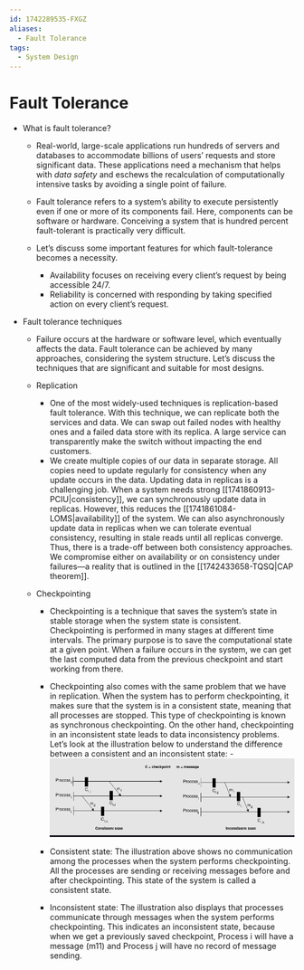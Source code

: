 ```yaml
---
id: 1742289535-FXGZ
aliases:
  - Fault Tolerance
tags:
  - System Design
---
```


# Fault Tolerance

- What is fault tolerance?
  - Real-world, large-scale applications run hundreds of servers and databases to accommodate billions of users’ requests and store significant data. These applications need a mechanism that helps with *data safety* and eschews the recalculation of computationally intensive tasks by avoiding a single point of failure.
  - Fault tolerance refers to a system’s ability to execute persistently even if one or more of its components fail. Here, components can be software or hardware. Conceiving a system that is hundred percent fault-tolerant is practically very difficult.

  - Let’s discuss some important features for which fault-tolerance becomes a necessity.
    - Availability focuses on receiving every client’s request by being accessible 24/7.
    - Reliability is concerned with responding by taking specified action on every client’s request.

- Fault tolerance techniques
  - Failure occurs at the hardware or software level, which eventually affects the data. Fault tolerance can be achieved by many approaches, considering the system structure. Let’s discuss the techniques that are significant and suitable for most designs.

  - Replication
    - One of the most widely-used techniques is replication-based fault tolerance. With this technique, we can replicate both the services and data. We can swap out failed nodes with healthy ones and a failed data store with its replica. A large service can transparently make the switch without impacting the end customers.
    - We create multiple copies of our data in separate storage. All copies need to update regularly for consistency when any update occurs in the data. Updating data in replicas is a challenging job. When a system needs strong [[1741860913-PCIU|consistency]], we can synchronously update data in replicas. However, this reduces the [[1741861084-LOMS|availability]] of the system. We can also asynchronously update data in replicas when we can tolerate eventual consistency, resulting in stale reads until all replicas converge. Thus, there is a trade-off between both consistency approaches. We compromise either on availability or on consistency under failures—a reality that is outlined in the [[1742433658-TQSQ|CAP theorem]].

  - Checkpointing
    - Checkpointing is a technique that saves the system’s state in stable storage when the system state is consistent. Checkpointing is performed in many stages at different time intervals. The primary purpose is to save the computational state at a given point. When a failure occurs in the system, we can get the last computed data from the previous checkpoint and start working from there.
    - Checkpointing also comes with the same problem that we have in replication. When the system has to perform checkpointing, it makes sure that the system is in a consistent state, meaning that all processes are stopped. This type of checkpointing is known as synchronous checkpointing. On the other hand, checkpointing in an inconsistent state leads to data inconsistency problems. Let’s look at the illustration below to understand the difference between a consistent and an inconsistent state:
    -![checkpointing consistent and inconsistent.png](../../assets/imgs/checkpointing.png)

    - Consistent state: The illustration above shows no communication among the processes when the system performs checkpointing. All the processes are sending or receiving messages before and after checkpointing. This state of the system is called a consistent state.
    - Inconsistent state: The illustration also displays that processes communicate through messages when the system performs checkpointing. This indicates an inconsistent state, because when we get a previously saved checkpoint, Process i will have a message (m11​) and Process j will have no record of message sending.
